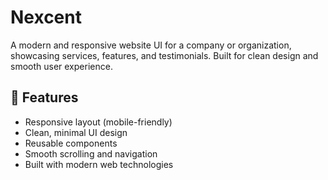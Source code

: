 # Nexcent

A modern and responsive website UI for a company or organization, showcasing services, features, and testimonials. Built for clean design and smooth user experience.

## 🚀 Features

- Responsive layout (mobile-friendly)
- Clean, minimal UI design
- Reusable components
- Smooth scrolling and navigation
- Built with modern web technologies



